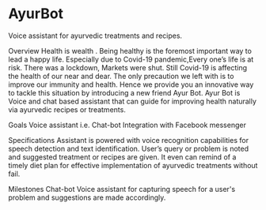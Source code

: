 # AyurBot
Voice assistant for ayurvedic treatments and recipes.

Overview
Health is wealth . Being healthy is the foremost important way to lead a happy life. Especially due to Covid-19 pandemic,Every one’s life is at risk. There was a lockdown, Markets were shut. Still Covid-19 is affecting the health of our near and dear. The only precaution we left with is to improve our immunity and health. Hence we provide you an innovative way to tackle this situation by introducing a new friend Ayur Bot. Ayur Bot is  Voice and chat based assistant that can guide for improving health naturally via ayurvedic recipes or treatments. 

Goals
Voice assistant i.e. Chat-bot
Integration with Facebook messenger

Specifications
Assistant is powered with voice recognition capabilities for speech detection and text identification. User’s query or problem is noted and suggested treatment or recipes are given. It even can remind of a timely diet plan for effective implementation of ayurvedic treatments without fail. 

Milestones
Chat-bot
Voice assistant for capturing speech for a user's problem and suggestions are made accordingly. 

